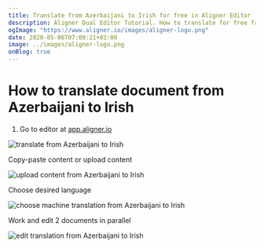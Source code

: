 ```yaml
---
title: Translate from Azerbaijani to Irish for free in Aligner Editor
description: Aligner Dual Editor Tutorial. How to translate for free from Azerbaijani to Irish. Aligner is multilingual document management platform. 
ogImage: "https://www.aligner.io/images/aligner-logo.png"
date: 2020-05-06T07:09:21+03:00
image: ../images/aligner-logo.png
onBlog: true
---
```


# How to translate document from Azerbaijani to Irish

1. Go to editor at [app.aligner.io](https://app.aligner.io "Aligner App web page")

![translate from Azerbaijani to Irish](../aligner-blank-editor.png "translate from Azerbaijani to Irish")

Copy-paste content or upload content

![upload content from Azerbaijani to Irish](../aligner-uploaded-document.png "upload content from Azerbaijani to Irish")

Choose desired language

![choose machine translation from Azerbaijani to Irish](../aligner-language-dropdown.png "choose machine translation from Azerbaijani to Irish")

Work and edit 2 documents in parallel

![edit translation from Azerbaijani to Irish](../aligner-double-sitded-editor.png "edit translation from Azerbaijani to Irish")

